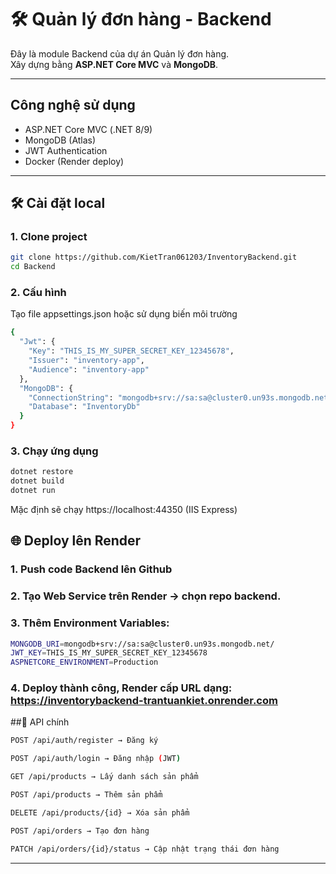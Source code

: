 # 🛠 Quản lý đơn hàng - Backend

Đây là module Backend của dự án Quản lý đơn hàng.  
Xây dựng bằng **ASP.NET Core MVC** và **MongoDB**.  

---

## Công nghệ sử dụng
- ASP.NET Core MVC (.NET 8/9)
- MongoDB (Atlas)
- JWT Authentication
- Docker (Render deploy)

---

## 🛠 Cài đặt local

### 1. Clone project
```bash
git clone https://github.com/KietTran061203/InventoryBackend.git
cd Backend
```
### 2. Cấu hình
Tạo file appsettings.json hoặc sử dụng biến môi trường
```bash
{
  "Jwt": {
    "Key": "THIS_IS_MY_SUPER_SECRET_KEY_12345678",
    "Issuer": "inventory-app",
    "Audience": "inventory-app"
  },
  "MongoDB": {
    "ConnectionString": "mongodb+srv://sa:sa@cluster0.un93s.mongodb.net/",
    "Database": "InventoryDb"
  }
}
```
### 3. Chạy ứng dụng
```bash
dotnet restore
dotnet build
dotnet run
```
Mặc định sẽ chạy https://localhost:44350 (IIS Express)

## 🌐 Deploy lên Render
### 1. Push code Backend lên Github
### 2. Tạo Web Service trên Render → chọn repo backend.
### 3. Thêm Environment Variables:
```bash
MONGODB_URI=mongodb+srv://sa:sa@cluster0.un93s.mongodb.net/
JWT_KEY=THIS_IS_MY_SUPER_SECRET_KEY_12345678
ASPNETCORE_ENVIRONMENT=Production
```
### 4. Deploy thành công, Render cấp URL dạng: https://inventorybackend-trantuankiet.onrender.com
##📖 API chính
```bash
POST /api/auth/register → Đăng ký

POST /api/auth/login → Đăng nhập (JWT)

GET /api/products → Lấy danh sách sản phẩm

POST /api/products → Thêm sản phẩm

DELETE /api/products/{id} → Xóa sản phẩm

POST /api/orders → Tạo đơn hàng

PATCH /api/orders/{id}/status → Cập nhật trạng thái đơn hàng
```
---


